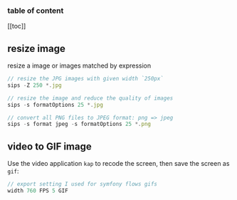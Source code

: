 <div align="center">
  <span class="iconify" data-icon="akar-icons:image" data-inline="false" width="100"></span>
</div>

<h3>table of content</h3>

[[toc]]

## resize image

resize a image or images matched by expression

```js
// resize the JPG images with given width `250px`
sips -Z 250 *.jpg

// resize the image and reduce the quality of images
sips -s formatOptions 25 *.jpg

// convert all PNG files to JPEG format: png => jpeg
sips -s format jpeg -s formatOptions 25 *.png
```

## video to GIF image
Use the video application `kap` to recode the screen, then save the screen as `gif`:
```js
// export setting I used for symfony flows gifs
width 760 FPS 5 GIF 
```

